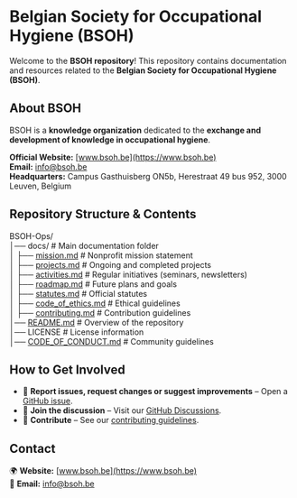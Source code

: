 # Belgian Society for Occupational Hygiene (BSOH)  

Welcome to the **BSOH repository**! This repository contains documentation and resources related to the **Belgian Society for Occupational Hygiene (BSOH)**.  

## About BSOH  
BSOH is a **knowledge organization** dedicated to the **exchange and development of knowledge in occupational hygiene**.  

**Official Website:** [www.bsoh.be](https://www.bsoh.be)  
**Email:** info@bsoh.be  
**Headquarters:** Campus Gasthuisberg ON5b, Herestraat 49 bus 952, 3000 Leuven, Belgium  

## Repository Structure & Contents  

BSOH-Ops/  
│── docs/                     # Main documentation folder  
│   ├── [mission.md](docs/mission.md)            # Nonprofit mission statement  
│   ├── [projects.md](docs/projects.md)          # Ongoing and completed projects  
│   ├── [activities.md](docs/activities.md)      # Regular initiatives (seminars, newsletters)  
│   ├── [roadmap.md](docs/roadmap.md)            # Future plans and goals  
│   ├── [statutes.md](docs/statutes.md)          # Official statutes  
│   ├── [code_of_ethics.md](docs/code_of_ethics.md)  # Ethical guidelines  
│   ├── [contributing.md](docs/contributing.md)  # Contribution guidelines  
│── [README.md](README.md)                 # Overview of the repository  
│── LICENSE                   # License information  
│── [CODE_OF_CONDUCT.md](CODE_OF_CONDUCT.md)        # Community guidelines  

## How to Get Involved  
- 📝 **Report issues, request changes or suggest improvements** – Open a [GitHub issue](../../issues).  
- 💬 **Join the discussion** – Visit our [GitHub Discussions](../../discussions).  
- 🤝 **Contribute** – See our [contributing guidelines](docs/contributing.md).  

## Contact  
🌍 **Website:** [www.bsoh.be](https://www.bsoh.be)  
📧 **Email:** [info@bsoh.be](mailto:info@bsoh.be)  
